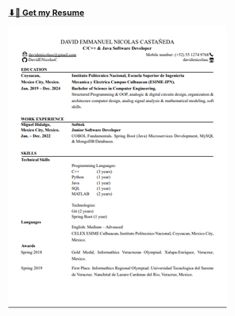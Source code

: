 <!--
Link para descargar CV
-->
### [⬇📄 Get my Resume](https://github.com/DavidENicolasC/DavidENicolasC/raw/main/Resume.pdf)
<!--
PNG del CV
-->
![My Resume](Resume/Resume.png)